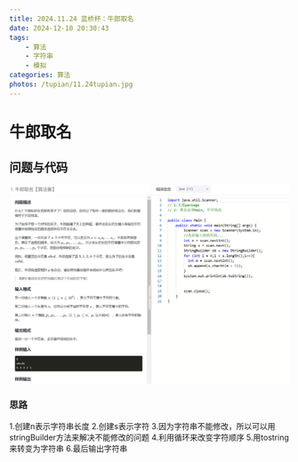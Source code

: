 ```yaml
---
title: 2024.11.24 蓝桥杯：牛郎取名
date: 2024-12-10 20:30:43
tags: 
    - 算法
    - 字符串
    - 模拟
categories: 算法
photos: /tupian/11.24tupian.jpg
---
```


# 牛郎取名

## 问题与代码

![](/tupian/niulangquming.png)

### 思路

1.创建n表示字符串长度 
2.创建s表示字符 
3.因为字符串不能修改，所以可以用stringBuilder方法来解决不能修改的问题 
4.利用循环来改变字符顺序 
5.用tostring来转变为字符串 
6.最后输出字符串